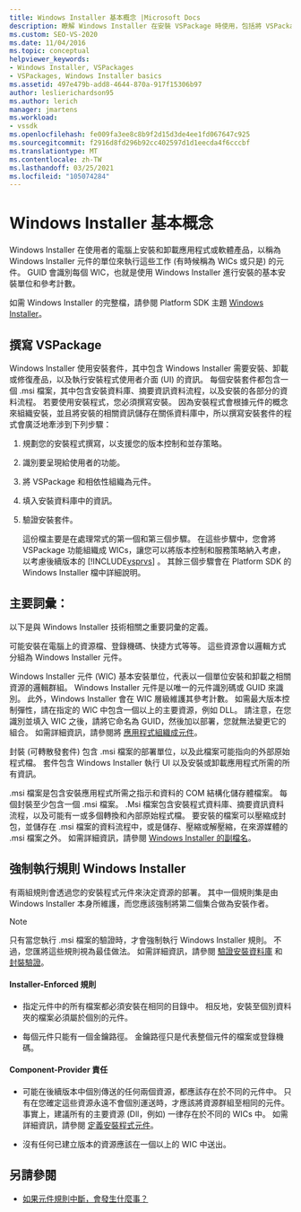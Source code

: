 ```yaml
---
title: Windows Installer 基本概念 |Microsoft Docs
description: 瞭解 Windows Installer 在安裝 VSPackage 時使用，包括將 VSPackage 功能組織成 Windows Installer 元件。
ms.custom: SEO-VS-2020
ms.date: 11/04/2016
ms.topic: conceptual
helpviewer_keywords:
- Windows Installer, VSPackages
- VSPackages, Windows Installer basics
ms.assetid: 497e479b-add8-4644-870a-917f15306b97
author: leslierichardson95
ms.author: lerich
manager: jmartens
ms.workload:
- vssdk
ms.openlocfilehash: fe009fa3ee8c8b9f2d15d3de4ee1fd067647c925
ms.sourcegitcommit: f2916d8fd296b92cc402597d1d1eecda4f6cccbf
ms.translationtype: MT
ms.contentlocale: zh-TW
ms.lasthandoff: 03/25/2021
ms.locfileid: "105074284"
---
```

# <a name="windows-installer-basics"></a>Windows Installer 基本概念
Windows Installer 在使用者的電腦上安裝和卸載應用程式或軟體產品，以稱為 Windows Installer 元件的單位來執行這些工作 (有時候稱為 WICs 或只是) 的元件。 GUID 會識別每個 WIC，也就是使用 Windows Installer 進行安裝的基本安裝單位和參考計數。

 如需 Windows Installer 的完整檔，請參閱 Platform SDK 主題 [Windows Installer](/previous-versions/2kt85ked(v=vs.120))。

## <a name="authoring-a-vspackage"></a>撰寫 VSPackage
 Windows Installer 使用安裝套件，其中包含 Windows Installer 需要安裝、卸載或修復產品，以及執行安裝程式使用者介面 (UI) 的資訊。 每個安裝套件都包含一個 .msi 檔案，其中包含安裝資料庫、摘要資訊資料流程，以及安裝的各部分的資料流程。 若要使用安裝程式，您必須撰寫安裝。 因為安裝程式會根據元件的概念來組織安裝，並且將安裝的相關資訊儲存在關係資料庫中，所以撰寫安裝套件的程式會廣泛地牽涉到下列步驟：

1. 規劃您的安裝程式撰寫，以支援您的版本控制和並存策略。

2. 識別要呈現給使用者的功能。

3. 將 VSPackage 和相依性組織為元件。

4. 填入安裝資料庫中的資訊。

5. 驗證安裝套件。

   這份檔主要是在處理常式的第一個和第三個步驟。 在這些步驟中，您會將 VSPackage 功能組織成 WICs，讓您可以將版本控制和服務策略納入考慮，以考慮後續版本的 [!INCLUDE[vsprvs](../../code-quality/includes/vsprvs_md.md)] 。 其餘三個步驟會在 Platform SDK 的 Windows Installer 檔中詳細說明。

## <a name="key-terms"></a>主要詞彙：
 以下是與 Windows Installer 技術相關之重要詞彙的定義。

 可能安裝在電腦上的資源檔、登錄機碼、快捷方式等等。 這些資源會以邏輯方式分組為 Windows Installer 元件。

 Windows Installer 元件 (WIC) 基本安裝單位，代表以一個單位安裝和卸載之相關資源的邏輯群組。 Windows Installer 元件是以唯一的元件識別碼或 GUID 來識別。 此外，Windows Installer 會在 WIC 層級維護其參考計數。 如需最大版本控制彈性，請在指定的 WIC 中包含一個以上的主要資源，例如 DLL。 請注意，在您識別並填入 WIC 之後，請將它命名為 GUID，然後加以部署，您就無法變更它的組合。 如需詳細資訊，請參閱將 [應用程式組織成元件](/windows/desktop/Msi/organizing-applications-into-components)。

 封裝 (可轉散發套件) 包含 .msi 檔案的部署單位，以及此檔案可能指向的外部原始程式檔。 套件包含 Windows Installer 執行 UI 以及安裝或卸載應用程式所需的所有資訊。

 .msi 檔案是包含安裝應用程式所需之指示和資料的 COM 結構化儲存體檔案。 每個封裝至少包含一個 .msi 檔案。 .Msi 檔案包含安裝程式資料庫、摘要資訊資料流程，以及可能有一或多個轉換和內部原始程式檔。 要安裝的檔案可以壓縮成封包，並儲存在 .msi 檔案的資料流程中，或是儲存、壓縮或解壓縮，在來源媒體的 .msi 檔案之外。 如需詳細資訊，請參閱 [Windows Installer 的副檔名](/windows/desktop/Msi/windows-installer-file-extensions)。

## <a name="windows-installer-rules-enforcement"></a>強制執行規則 Windows Installer
 有兩組規則會透過您的安裝程式元件來決定資源的部署。 其中一個規則集是由 Windows Installer 本身所維護，而您應該強制將第二個集合做為安裝作者。

> [!NOTE]
> 只有當您執行 .msi 檔案的驗證時，才會強制執行 Windows Installer 規則。 不過，您匯將這些規則視為最佳做法。 如需詳細資訊，請參閱 [驗證安裝資料庫](/windows/desktop/Msi/validating-an-installation-database) 和 [封裝驗證](/windows/desktop/Msi/package-validation)。

#### <a name="installer-enforced-rules"></a>Installer-Enforced 規則

- 指定元件中的所有檔案都必須安裝在相同的目錄中。 相反地，安裝至個別資料夾的檔案必須屬於個別的元件。

- 每個元件只能有一個金鑰路徑。 金鑰路徑只是代表整個元件的檔案或登錄機碼。

#### <a name="component-provider-responsibilities"></a>Component-Provider 責任

- 可能在後續版本中個別傳送的任何兩個資源，都應該存在於不同的元件中。 只有在您確定這些資源永遠不會個別運送時，才應該將資源群組至相同的元件。 事實上，建議所有的主要資源 (Dll，例如) 一律存在於不同的 WICs 中。 如需詳細資訊，請參閱 [定義安裝程式元件](/windows/desktop/Msi/defining-installer-components)。

- 沒有任何已建立版本的資源應該在一個以上的 WIC 中送出。

## <a name="see-also"></a>另請參閱
- [如果元件規則中斷，會發生什麼事？](/windows/desktop/Msi/what-happens-if-the-component-rules-are-broken)
